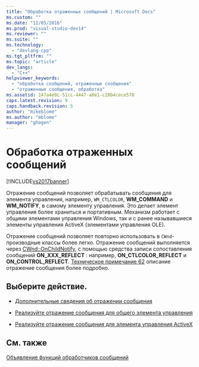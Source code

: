 ```yaml
---
title: "Обработка отраженных сообщений | Microsoft Docs"
ms.custom: ""
ms.date: "12/05/2016"
ms.prod: "visual-studio-dev14"
ms.reviewer: ""
ms.suite: ""
ms.technology: 
  - "devlang-cpp"
ms.tgt_pltfrm: ""
ms.topic: "article"
dev_langs: 
  - "C++"
helpviewer_keywords: 
  - "обработка сообщений, отраженные сообщения"
  - "отраженные сообщения, обработка"
ms.assetid: 147a4e0c-51cc-4447-a8e1-c28b4cece578
caps.latest.revision: 9
caps.handback.revision: 5
author: "mikeblome"
ms.author: "mblome"
manager: "ghogen"
---
```

# Обработка отраженных сообщений
[!INCLUDE[vs2017banner](../assembler/inline/includes/vs2017banner.md)]

Отражение сообщений позволяет обрабатывать сообщения для элемента управления, например, `WM_CTLCOLOR`, **WM\_COMMAND** и **WM\_NOTIFY**, в самому элементу управления.  Это делает элемент управления более храниться и портативным.  Механизм работает с общими элементами управления Windows, так и с ранее называвшиеся элементы управления ActiveX \(элементами управления OLE\).  
  
 Отражение сообщений позволяет повторно использовать в `CWnd`\- производные классы более легко.  Отражение сообщений выполняется через [CWnd::OnChildNotify](../Topic/CWnd::OnChildNotify.md), с помощью средства записи сопоставления сообщений **ON\_XXX\_REFLECT** : например, **ON\_CTLCOLOR\_REFLECT** и **ON\_CONTROL\_REFLECT**.  [Техническое примечание 62](../mfc/tn062-message-reflection-for-windows-controls.md) описание отражение сообщения более подробно.  
  
## Выберите действие.  
  
-   [Дополнительные сведения об отражении сообщения](../mfc/tn062-message-reflection-for-windows-controls.md)  
  
-   [Реализуйте отражение сообщения для общего элемента управления](../mfc/tn062-message-reflection-for-windows-controls.md)  
  
-   [Реализуйте отражение сообщения для элемента управления ActiveX](../mfc/mfc-activex-controls-subclassing-a-windows-control.md)  
  
## См. также  
 [Объявление функций обработчиков сообщений](../mfc/declaring-message-handler-functions.md)